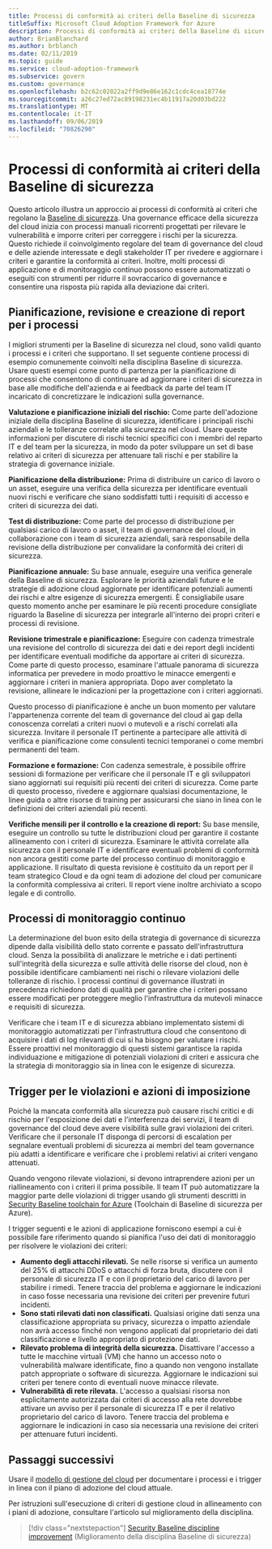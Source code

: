 ```yaml
---
title: Processi di conformità ai criteri della Baseline di sicurezza
titleSuffix: Microsoft Cloud Adoption Framework for Azure
description: Processi di conformità ai criteri della Baseline di sicurezza
author: BrianBlanchard
ms.author: brblanch
ms.date: 02/11/2019
ms.topic: guide
ms.service: cloud-adoption-framework
ms.subservice: govern
ms.custom: governance
ms.openlocfilehash: b2c62c02022a2ff9d9e86e162c1cdc4cea18774e
ms.sourcegitcommit: a26c27ed72ac89198231ec4b11917a20d03bd222
ms.translationtype: MT
ms.contentlocale: it-IT
ms.lasthandoff: 09/06/2019
ms.locfileid: "70826290"
---
```

# <a name="security-baseline-policy-compliance-processes"></a>Processi di conformità ai criteri della Baseline di sicurezza

Questo articolo illustra un approccio ai processi di conformità ai criteri che regolano la [Baseline di sicurezza](./index.md). Una governance efficace della sicurezza del cloud inizia con processi manuali ricorrenti progettati per rilevare le vulnerabilità e imporre criteri per correggere i rischi per la sicurezza. Questo richiede il coinvolgimento regolare del team di governance del cloud e delle aziende interessate e degli stakeholder IT per rivedere e aggiornare i criteri e garantire la conformità ai criteri. Inoltre, molti processi di applicazione e di monitoraggio continuo possono essere automatizzati o eseguiti con strumenti per ridurre il sovraccarico di governance e consentire una risposta più rapida alla deviazione dai criteri.

## <a name="planning-review-and-reporting-processes"></a>Pianificazione, revisione e creazione di report per i processi

I migliori strumenti per la Baseline di sicurezza nel cloud, sono validi quanto i processi e i criteri che supportano. Il set seguente contiene processi di esempio comunemente coinvolti nella disciplina Baseline di sicurezza. Usare questi esempi come punto di partenza per la pianificazione di processi che consentono di continuare ad aggiornare i criteri di sicurezza in base alle modifiche dell'azienda e ai feedback da parte del team IT incaricato di concretizzare le indicazioni sulla governance.

**Valutazione e pianificazione iniziali del rischio:** Come parte dell'adozione iniziale della disciplina Baseline di sicurezza, identificare i principali rischi aziendali e le tolleranze correlate alla sicurezza nel cloud. Usare queste informazioni per discutere di rischi tecnici specifici con i membri del reparto IT e del team per la sicurezza, in modo da poter sviluppare un set di base relativo ai criteri di sicurezza per attenuare tali rischi e per stabilire la strategia di governance iniziale.

**Pianificazione della distribuzione:** Prima di distribuire un carico di lavoro o un asset, eseguire una verifica della sicurezza per identificare eventuali nuovi rischi e verificare che siano soddisfatti tutti i requisiti di accesso e criteri di sicurezza dei dati.

**Test di distribuzione:** Come parte del processo di distribuzione per qualsiasi carico di lavoro o asset, il team di governance del cloud, in collaborazione con i team di sicurezza aziendali, sarà responsabile della revisione della distribuzione per convalidare la conformità dei criteri di sicurezza.

**Pianificazione annuale:** Su base annuale, eseguire una verifica generale della Baseline di sicurezza. Esplorare le priorità aziendali future e le strategie di adozione cloud aggiornate per identificare potenziali aumenti dei rischi e altre esigenze di sicurezza emergenti. È consigliabile usare questo momento anche per esaminare le più recenti procedure consigliate riguardo la Baseline di sicurezza per integrarle all'interno dei propri criteri e processi di revisione.

**Revisione trimestrale e pianificazione:** Eseguire con cadenza trimestrale una revisione del controllo di sicurezza dei dati e dei report degli incidenti per identificare eventuali modifiche da apportare ai criteri di sicurezza. Come parte di questo processo, esaminare l'attuale panorama di sicurezza informatica per prevedere in modo proattivo le minacce emergenti e aggiornare i criteri in maniera appropriata. Dopo aver completato la revisione, allineare le indicazioni per la progettazione con i criteri aggiornati.

Questo processo di pianificazione è anche un buon momento per valutare l'appartenenza corrente del team di governance del cloud ai gap della conoscenza correlati a criteri nuovi o mutevoli e a rischi correlati alla sicurezza. Invitare il personale IT pertinente a partecipare alle attività di verifica e pianificazione come consulenti tecnici temporanei o come membri permanenti del team.

**Formazione e formazione:** Con cadenza semestrale, è possibile offrire sessioni di formazione per verificare che il personale IT e gli sviluppatori siano aggiornati sui requisiti più recenti dei criteri di sicurezza. Come parte di questo processo, rivedere e aggiornare qualsiasi documentazione, le linee guida o altre risorse di training per assicurarsi che siano in linea con le definizioni dei criteri aziendali più recenti.

**Verifiche mensili per il controllo e la creazione di report:** Su base mensile, eseguire un controllo su tutte le distribuzioni cloud per garantire il costante allineamento con i criteri di sicurezza. Esaminare le attività correlate alla sicurezza con il personale IT e identificare eventuali problemi di conformità non ancora gestiti come parte del processo continuo di monitoraggio e applicazione. Il risultato di questa revisione è costituito da un report per il team strategico Cloud e da ogni team di adozione del cloud per comunicare la conformità complessiva ai criteri. Il report viene inoltre archiviato a scopo legale e di controllo.

## <a name="ongoing-monitoring-processes"></a>Processi di monitoraggio continuo

La determinazione del buon esito della strategia di governance di sicurezza dipende dalla visibilità dello stato corrente e passato dell'infrastruttura cloud. Senza la possibilità di analizzare le metriche e i dati pertinenti sull'integrità della sicurezza e sulle attività delle risorse del cloud, non è possibile identificare cambiamenti nei rischi o rilevare violazioni delle tolleranze di rischio. I processi continui di governance illustrati in precedenza richiedono dati di qualità per garantire che i criteri possano essere modificati per proteggere meglio l'infrastruttura da mutevoli minacce e requisiti di sicurezza.

Verificare che i team IT e di sicurezza abbiano implementato sistemi di monitoraggio automatizzati per l'infrastruttura cloud che consentono di acquisire i dati di log rilevanti di cui si ha bisogno per valutare i rischi. Essere proattivi nel monitoraggio di questi sistemi garantisce la rapida individuazione e mitigazione di potenziali violazioni di criteri e assicura che la strategia di monitoraggio sia in linea con le esigenze di sicurezza.

## <a name="violation-triggers-and-enforcement-actions"></a>Trigger per le violazioni e azioni di imposizione

Poiché la mancata conformità alla sicurezza può causare rischi critici e di rischio per l'esposizione dei dati e l'interferenza dei servizi, il team di governance del cloud deve avere visibilità sulle gravi violazioni dei criteri. Verificare che il personale IT disponga di percorsi di escalation per segnalare eventuali problemi di sicurezza ai membri del team governance più adatti a identificare e verificare che i problemi relativi ai criteri vengano attenuati.

Quando vengono rilevate violazioni, si devono intraprendere azioni per un riallineamento con i criteri il prima possibile. Il team IT può automatizzare la maggior parte delle violazioni di trigger usando gli strumenti descritti in [Security Baseline toolchain for Azure](toolchain.md) (Toolchain di Baseline di sicurezza per Azure).

I trigger seguenti e le azioni di applicazione forniscono esempi a cui è possibile fare riferimento quando si pianifica l'uso dei dati di monitoraggio per risolvere le violazioni dei criteri:

- **Aumento degli attacchi rilevati.** Se nelle risorse si verifica un aumento del 25% di attacchi DDoS o attacchi di forza bruta, discutere con il personale di sicurezza IT e con il proprietario del carico di lavoro per stabilire i rimedi. Tenere traccia del problema e aggiornare le indicazioni in caso fosse necessaria una revisione dei criteri per prevenire futuri incidenti.
- **Sono stati rilevati dati non classificati.** Qualsiasi origine dati senza una classificazione appropriata su privacy, sicurezza o impatto aziendale non avrà accesso finché non vengono applicati dal proprietario dei dati classificazione e livello appropriato di protezione dati.
- **Rilevato problema di integrità della sicurezza.** Disattivare l'accesso a tutte le macchine virtuali (VM) che hanno un accesso noto o vulnerabilità malware identificate, fino a quando non vengono installate patch appropriate o software di sicurezza. Aggiornare le indicazioni sui criteri per tenere conto di eventuali nuove minacce rilevate.
- **Vulnerabilità di rete rilevata.** L'accesso a qualsiasi risorsa non esplicitamente autorizzata dai criteri di accesso alla rete dovrebbe attivare un avviso per il personale di sicurezza IT e per il relativo proprietario del carico di lavoro. Tenere traccia del problema e aggiornare le indicazioni in caso sia necessaria una revisione dei criteri per attenuare futuri incidenti.

## <a name="next-steps"></a>Passaggi successivi

Usare il [modello di gestione del cloud](./template.md) per documentare i processi e i trigger in linea con il piano di adozione del cloud attuale.

Per istruzioni sull'esecuzione di criteri di gestione cloud in allineamento con i piani di adozione, consultare l'articolo sul miglioramento della disciplina.

> [!div class="nextstepaction"]
> [Security Baseline discipline improvement](./discipline-improvement.md) (Miglioramento della disciplina Baseline di sicurezza)
